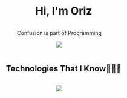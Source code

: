 <div id="user-content-toc">
  <ul align="center">
    <summary><h1 style="display: inline-block">Hi, I'm Oriz</h1></summary>
  </ul>
</div>

<p align="center">Confusion is part of Programming</p>

<p align="center">
  <img unselectable="on" src="http://streak-stats.demolab.com?user=orz14&theme=holi-theme&hide_border=true&background=0D1117&mode=weekly"/><br>
</p>

<div id="user-content-toc">
  <ul align="center">
    <summary><h2 style="display: inline-block">Technologies That I Know👨🏻‍💻</h2></summary>
  </ul>
</div>
<p align="center">
  <a href="https://orzproject.my.id">
    <img src="https://skillicons.dev/icons?i=php,laravel,jquery,git,bootstrap,css,github,html,js,mysql,postgres,nextjs,nodejs,postman,react,tailwind,vscode&perline=14" />
  </a>
</p>
